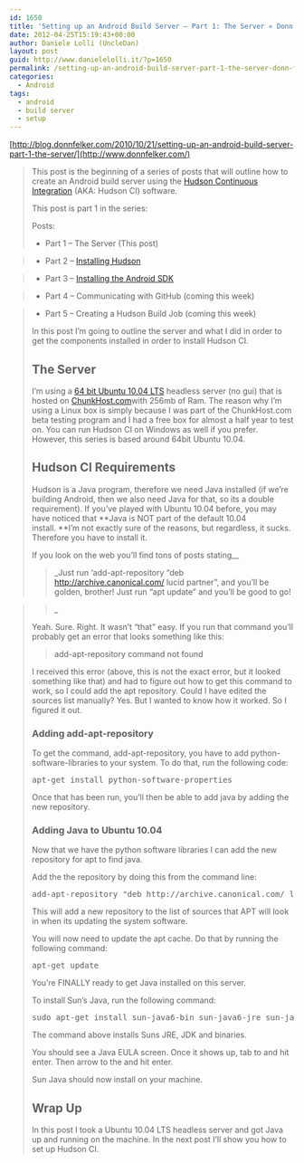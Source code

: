 ```yaml
---
id: 1650
title: 'Setting up an Android Build Server – Part 1: The Server « Donn Felker'
date: 2012-04-25T15:19:43+00:00
author: Daniele Lolli (UncleDan)
layout: post
guid: http://www.danielelolli.it/?p=1650
permalink: /setting-up-an-android-build-server-part-1-the-server-donn-felker-adventures-of-a-tech-health-entrepreneur-startup-founder-donn-felker-adventures-of-a-tech-heal-04-2012.html
categories:
  - Android
tags:
  - android
  - build server
  - setup
---
```

[http://blog.donnfelker.com/2010/10/21/setting-up-an-android-build-server-part-1-the-server/](http://www.donnfelker.com/)

> This post is the beginning of a series of posts that will outline how to create an Android build server using the <a href="http://hudson-ci.org/" target="_blank">Hudson Continuous Integration</a> (AKA: Hudson CI) software.
> 
> This post is part 1 in the series:
> 
> Posts:
> 
> * Part 1 – The Server (This post)
  
> * Part 2 – [Installing Hudson](http://www.donnfelker.com/)
  
> * Part 3 – [Installing the Android SDK](http://www.donnfelker.com/)
  
> * Part 4 – Communicating with GitHub (coming this week)
  
> * Part 5 – Creating a Hudson Build Job (coming this week)
> 
> In this post I’m going to outline the server and what I did in order to get the components installed in order to install Hudson CI.
> 
> ## The Server
> 
> I’m using a <a href="http://releases.ubuntu.com/lucid/" target="_blank">64 bit Ubuntu 10.04 LTS</a> headless server (no gui) that is hosted on <a href="http://chunkhost.com/" target="_blank">ChunkHost.com</a>with 256mb of Ram. The reason why I’m using a Linux box is simply because I was part of the ChunkHost.com beta testing program and I had a free box for almost a half year to test on. You can run Hudson CI on Windows as well if you prefer. However, this series is based around 64bit Ubuntu 10.04.
> 
> ## Hudson CI Requirements
> 
> Hudson is a Java program, therefore we need Java installed (if we’re building Android, then we also need Java for that, so its a double requirement). If you’ve played with Ubuntu 10.04 before, you may have noticed that **Java is NOT part of the default 10.04 install. **I’m not exactly sure of the reasons, but regardless, it sucks. Therefore you have to install it.
> 
> If you look on the web you’ll find tons of posts stating__
> 
> > _Just run ‘add-apt-repository “deb http://archive.canonical.com/ lucid partner”, and you’ll be golden, brother! Just run “apt update” and you’ll be good to go!
  
> >_ 
> 
> Yeah. Sure. Right. It wasn’t “that” easy. If you run that command you’ll probably get an error that looks something like this:
> 
> > add-apt-repository command not found
> 
> I received this error (above, this is not the exact error, but it looked something like that) and had to figure out how to get this command to work, so I could add the apt repository. Could I have edited the sources list manually? Yes. But I wanted to know how it worked. So I figured it out.
> 
> ### Adding add-apt-repository
> 
> To get the command, add-apt-repository, you have to add python-software-libraries to your system. To do that, run the following code:
> 
> <pre title="">apt-get install python-software-properties</pre>
> 
> Once that has been run, you’ll then be able to add java by adding the new repository.
> 
> ### Adding Java to Ubuntu 10.04
> 
> Now that we have the python software libraries I can add the new repository for apt to find java.
> 
> Add the the repository by doing this from the command line:
> 
> <pre title="">add-apt-repository "deb http://archive.canonical.com/ lucid partner"</pre>
> 
> This will add a new repository to the list of sources that APT will look in when its updating the system software.
> 
> You will now need to update the apt cache. Do that by running the following command:
> 
> <pre title="">apt-get update</pre>
> 
> You’re FINALLY ready to get Java installed on this server.
> 
> To install Sun’s Java, run the following command:
> 
> <pre title="">sudo apt-get install sun-java6-bin sun-java6-jre sun-java6-jdk</pre>
> 
> The command above installs Suns JRE, JDK and binaries.
> 
> You should see a Java EULA screen. Once it shows up, tab to <OK> and hit enter. Then arrow to the <Yes> and hit enter.
> 
> Sun Java should now install on your machine.
> 
> ## Wrap Up
> 
> In this post I took a Ubuntu 10.04 LTS headless server and got Java up and running on the machine. In the next post I’ll show you how to set up Hudson CI.

&nbsp;